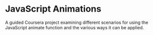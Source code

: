 # JavaScript Animations
A guided Coursera project examining different scenarios for using the JavaScript animate function and the various ways it can be applied.